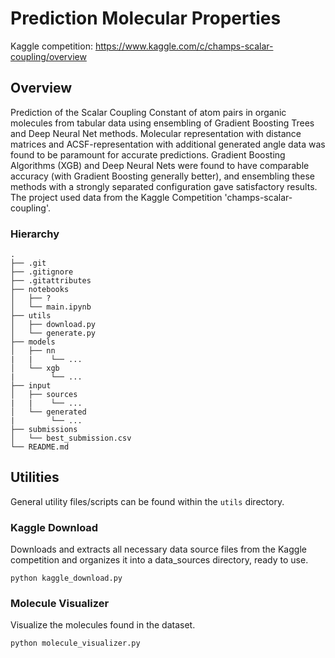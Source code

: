 # Prediction Molecular Properties
Kaggle competition: https://www.kaggle.com/c/champs-scalar-coupling/overview

## Overview
Prediction of the Scalar Coupling Constant of atom pairs in organic molecules from tabular data using
ensembling of Gradient Boosting Trees and Deep Neural Net methods. Molecular representation with distance
matrices and ACSF-representation with additional generated angle data was found to be paramount for accurate
predictions. Gradient Boosting Algorithms (XGB) and Deep Neural Nets were found to have comparable
accuracy (with Gradient Boosting generally better), and ensembling these methods with a strongly separated
configuration gave satisfactory results. The project used data from the Kaggle Competition 'champs-scalar-coupling'.

### Hierarchy

    .
    ├── .git
    ├── .gitignore
    ├── .gitattributes
    ├── notebooks                         
    │   ├── ?         
    │   └── main.ipynb
    ├── utils                         
    │   ├── download.py         
    │   └── generate.py
    ├── models                         
    │   ├── nn
    |   |    └── ...
    │   └── xgb
    |        └── ...
    ├── input                         
    │   ├── sources
    |   |    └── ...
    │   └── generated
    |        └── ...
    ├── submissions                         
    │   └── best_submission.csv
    └── README.md
   
## Utilities
General utility files/scripts can be found within the `utils` directory.

### Kaggle Download
Downloads and extracts all necessary data source files from the Kaggle competition and organizes it into a data_sources directory,
ready to use.

`python kaggle_download.py`

### Molecule Visualizer
Visualize the molecules found in the dataset.

`python molecule_visualizer.py`
